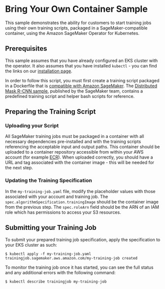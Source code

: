 # Bring Your Own Container Sample

This sample demonstrates the ability for customers to start training jobs using their own training scripts, packaged in a SageMaker-compatible container, using the Amazon SageMaker Operator for Kubernetes. 

## Prerequisites

This sample assumes that you have already configured an EKS cluster with the operator. It also assumes that you have installed `kubectl` - you can find the links on our [installation page](https://sagemaker.readthedocs.io/en/stable/amazon_sagemaker_operators_for_kubernetes.html#prerequisites).

In order to follow this script, you must first create a training script packaged in a Dockerfile that is [compatible with Amazon SageMaker](https://docs.aws.amazon.com/sagemaker/latest/dg/amazon-sagemaker-containers.html). The [Distributed Mask R-CNN sample](https://github.com/awslabs/amazon-sagemaker-examples/tree/master/advanced_functionality/distributed_tensorflow_mask_rcnn), published by the SageMaker team, contains a predefined training script and helper bash scripts for reference.

## Preparing the Training Script

### Uploading your Script

All SageMaker training jobs must be packaged in a container with all necessary dependencies pre-installed and with the training scripts referencing the acceptable input and output paths. This container should be uploaded to a container repository accessible from within your AWS account (for example [ECR](https://aws.amazon.com/ecr/)). When uploaded correctly, you should have a URL and tag associated with the container image - this will be needed for the next step.

### Updating the Training Specification

In the `my-training-job.yaml` file, modify the placeholder values with those associated with your account and training job. The `spec.algorithmSpecification.trainingImage` should be the container image from the previous step. The `spec.roleArn` field should be the ARN of an IAM role which has permissions to access your S3 resources.

## Submitting your Training Job

To submit your prepared training job specification, apply the specification to your EKS cluster as such:
```
$ kubectl apply -f my-training-job.yaml
trainingjob.sagemaker.aws.amazon.com/my-training-job created
```

To monitor the training job once it has started, you can see the full status and any additional errors with the following command:
```
$ kubectl describe trainingjob my-training-job
```